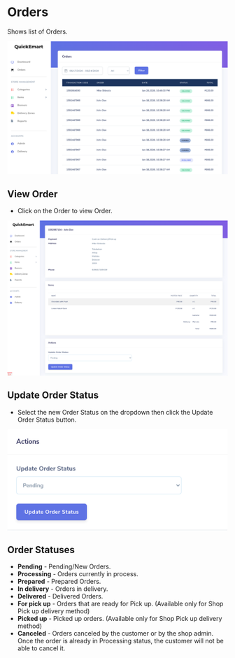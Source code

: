 # Orders

Shows list of Orders.

![](/_media/orders.png ":zoom")

## View Order

* Click on the Order to view Order.

![](/_media/view_order.png ":zoom")

## Update Order Status

* Select the new Order Status on the dropdown then click the Update Order Status button.

![](/_media/orders_update_order_status.png ":zoom")


## Order Statuses

* **Pending** - Pending/New Orders.
* **Processing** - Orders currently in process.
* **Prepared** - Prepared Orders.
* **In delivery** - Orders in delivery.
* **Delivered** - Delivered Orders.
* **For pick up** - Orders that are ready for Pick up. (Available only for Shop Pick up delivery method)
* **Picked up** - Picked up orders. (Available only for Shop Pick up delivery method)
* **Canceled** - Orders canceled by the customer or by the shop admin. Once the order is already in Processing status, the customer will not be able to cancel it.
